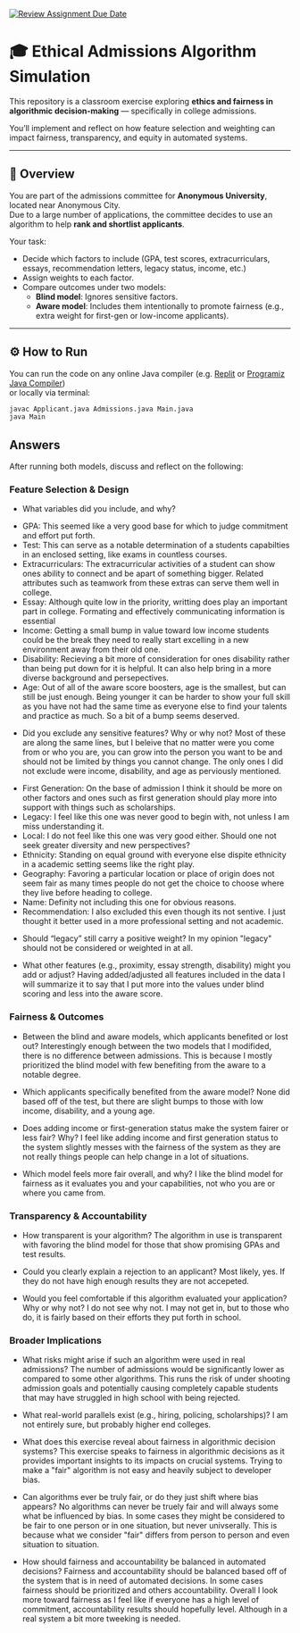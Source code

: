 [![Review Assignment Due Date](https://classroom.github.com/assets/deadline-readme-button-22041afd0340ce965d47ae6ef1cefeee28c7c493a6346c4f15d667ab976d596c.svg)](https://classroom.github.com/a/oqKLEXJJ)
# 🎓 Ethical Admissions Algorithm Simulation

This repository is a classroom exercise exploring **ethics and fairness in algorithmic decision-making** — specifically in college admissions.

You’ll implement and reflect on how feature selection and weighting can impact fairness, transparency, and equity in automated systems.

---

## 🧩 Overview

You are part of the admissions committee for **Anonymous University**, located near Anonymous City.  
Due to a large number of applications, the committee decides to use an algorithm to help **rank and shortlist applicants**.

Your task:
- Decide which factors to include (GPA, test scores, extracurriculars, essays, recommendation letters, legacy status, income, etc.)
- Assign weights to each factor.
- Compare outcomes under two models:
  - **Blind model**: Ignores sensitive factors.
  - **Aware model**: Includes them intentionally to promote fairness (e.g., extra weight for first-gen or low-income applicants).

---

## ⚙️ How to Run

You can run the code on any online Java compiler (e.g. [Replit](https://replit.com/~) or [Programiz Java Compiler](https://www.programiz.com/java-programming/online-compiler))  
or locally via terminal:

```bash
javac Applicant.java Admissions.java Main.java
java Main
```

## Answers

After running both models, discuss and reflect on the following:

### Feature Selection & Design
* What variables did you include, and why?
- GPA: This seemed like a very good base for which to judge commitment and effort put forth.
- Test: This can serve as a notable determination of a students capabilties in an enclosed setting, like exams in countless courses.
- Extracurriculars: The extracurricular activities of a student can show ones ability to connect and be apart of something bigger. Related attributes such as teamwork from these extras can serve them well in college.
- Essay: Although quite low in the priority, writting does play an important part in college. Formating and effectively communicating information is essential
- Income: Getting a small bump in value toward low income students could be the break they need to really start excelling in a new environment away from their old one.
- Disability: Recieving a bit more of consideration for ones disability rather than being put down for it is helpful. It can also help bring in a more diverse background and persepectives.
- Age: Out of all of the aware score boosters, age is the smallest, but can still be just enough. Being younger it can be harder to show your full skill as you have not had the same time as everyone else to find your talents and practice as much. So a bit of a bump seems deserved.

* Did you exclude any sensitive features? Why or why not?
Most of these are along the same lines, but I beleive that no matter were you come from or who you are, you can grow into the person you want to be and should not be limited by things you cannot change. The only ones I did not exclude were income, disability, and age as perviously mentioned.
- First Generation: On the base of admission I think it should be more on other factors and ones such as first generation should play more into support with things such as scholarships.
- Legacy: I feel like this one was never good to begin with, not unless I am miss understanding it.
- Local: I do not feel like this one was very good either. Should one not seek greater diversity and new perspectives?
- Ethnicity: Standing on equal ground with everyone else dispite ethnicity in a academic setting seems like the right play.
- Geography: Favoring a particular location or place of origin does not seem fair as many times people do not get the choice to choose where they live before heading to college.
- Name: Definity not including this one for obvious reasons.
- Recommendation: I also excluded this even though its not sentive. I just thought it better used in a more professional setting and not academic.

* Should “legacy” still carry a positive weight?
In my opinion "legacy" should not be considered or weighted in at all. 

* What other features (e.g., proximity, essay strength, disability) might you add or adjust?
Having added/adjusted all features included in the data I will summarize it to say that I put more into the values under blind scoring and less into the aware score.

### Fairness & Outcomes
* Between the blind and aware models, which applicants benefited or lost out?
Interestingly enough between the two models that I modifided, there is no difference between admissions. This is because I mostly prioritized the blind model with few benefiting from the aware to a notable degree.

* Which applicants specifically benefited from the aware model?
None did based off of the test, but there are slight bumps to those with low income, disability, and a young age.

* Does adding income or first-generation status make the system fairer or less fair? Why?
I feel like adding income and first generation status to the system slightly messes with the fairness of the system as they are not really things people can help change in a lot of situations.

* Which model feels more fair overall, and why?
I like the blind model for fairness as it evaluates you and your capabilities, not who you are or where you came from.

### Transparency & Accountability
* How transparent is your algorithm?
The algorithm in use is transparent with favoring the blind model for those that show promising GPAs and test results.

* Could you clearly explain a rejection to an applicant?
Most likely, yes. If they do not have high enough results they are not accepeted.

* Would you feel comfortable if this algorithm evaluated your application? Why or why not?
I do not see why not. I may not get in, but to those who do, it is fairly based on their efforts they put forth in school. 

### Broader Implications
* What risks might arise if such an algorithm were used in real admissions?
The number of admissions would be significantly lower as compared to some other algorithms. This runs the risk of under shooting admission goals and potentially causing completely capable students that may have struggled in high school with being rejected.

* What real-world parallels exist (e.g., hiring, policing, scholarships)?
I am not entirely sure, but probably higher end colleges.

* What does this exercise reveal about fairness in algorithmic decision systems?
This exercise speaks to fairness in algorithmic decisions as it provides important insights to its impacts on crucial systems. Trying to make a "fair" algorithm is not easy and heavily subject to developer bias.

* Can algorithms ever be truly fair, or do they just shift where bias appears?
No algorithms can never be truely fair and will always some what be influenced by bias. In some cases they might be considered to be fair to one person or in one situation, but never univserally. This is because what we consider "fair" differs from person to person and even situation to situation.

* How should fairness and accountability be balanced in automated decisions?
Fairness and accountability should be balanced based off of the system that is in need of automated decisions. In some cases fairness should be prioritized and others accountability. Overall I look more toward fairness as I feel like if everyone has a high level of commitment, accountability results should hopefully level. Although in a real system a bit more tweeking is needed.
